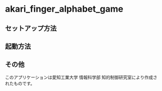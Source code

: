 
# akari_finger_alphabet_game

## セットアップ方法

## 起動方法

## その他
このアプリケーションは愛知工業大学 情報科学部 知的制御研究室により作成されたものです。  
